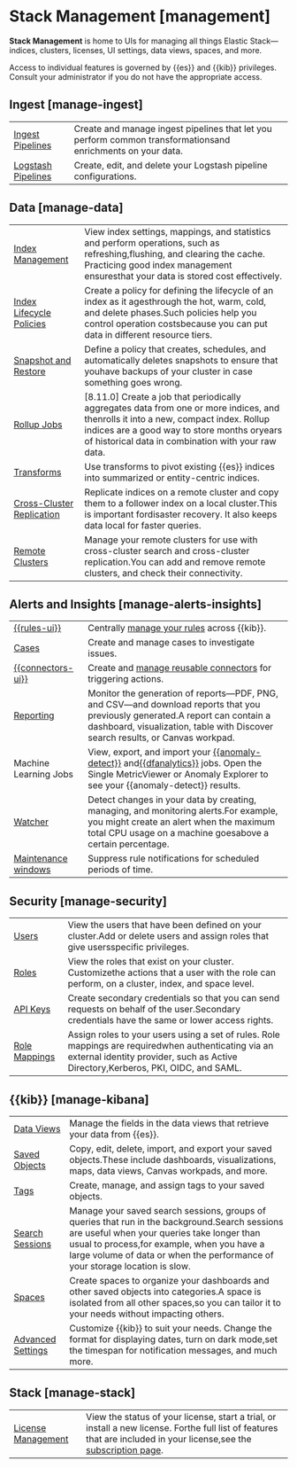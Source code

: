 # Stack Management [management]

**Stack Management** is home to UIs for managing all things Elastic Stack— indices, clusters, licenses, UI settings, data views, spaces, and more.

Access to individual features is governed by {{es}} and {{kib}} privileges. Consult your administrator if you do not have the appropriate access.


## Ingest [manage-ingest]

|     |     |
| --- | --- |
| [Ingest Pipelines](../../../manage-data/ingest/transform-enrich/ingest-pipelines.md) | Create and manage ingest pipelines that let you perform common transformationsand enrichments on your data. |
| [Logstash Pipelines](logstash://reference/logstash-centralized-pipeline-management.md) | Create, edit, and delete your Logstash pipeline configurations. |


## Data [manage-data]

|     |     |
| --- | --- |
| [Index Management](../../../manage-data/lifecycle/index-lifecycle-management/index-management-in-kibana.md) | View index settings, mappings, and statistics and perform operations, such as refreshing,flushing, and clearing the cache. Practicing good index management ensuresthat your data is stored cost effectively. |
| [Index Lifecycle Policies](../../../manage-data/lifecycle/index-lifecycle-management.md) | Create a policy for defining the lifecycle of an index as it agesthrough the hot, warm, cold, and delete phases.Such policies help you control operation costsbecause you can put data in different resource tiers. |
| [Snapshot and Restore](../../../deploy-manage/tools/snapshot-and-restore.md) | Define a policy that creates, schedules, and automatically deletes snapshots to ensure that youhave backups of your cluster in case something goes wrong. |
| [Rollup Jobs](../../../manage-data/lifecycle/rollup.md) | [8.11.0] Create a job that periodically aggregates data from one or more indices, and thenrolls it into a new, compact index. Rollup indices are a good way to store months oryears of historical data in combination with your raw data. |
| [Transforms](../../../explore-analyze/transforms.md) | Use transforms to pivot existing {{es}} indices into summarized or entity-centric indices. |
| [Cross-Cluster Replication](/deploy-manage/tools/cross-cluster-replication/set-up-cross-cluster-replication.md) | Replicate indices on a remote cluster and copy them to a follower index on a local cluster.This is important fordisaster recovery. It also keeps data local for faster queries. |
| [Remote Clusters](/deploy-manage/remote-clusters/remote-clusters-self-managed.md) | Manage your remote clusters for use with cross-cluster search and cross-cluster replication.You can add and remove remote clusters, and check their connectivity. |


## Alerts and Insights [manage-alerts-insights]

|     |     |
| --- | --- |
| [{{rules-ui}}](../../../explore-analyze/alerts-cases.md) | Centrally [manage your rules](../../../explore-analyze/alerts-cases/alerts/create-manage-rules.md) across {{kib}}. |
| [Cases](../../../explore-analyze/alerts-cases/cases.md) | Create and manage cases to investigate issues. |
| [{{connectors-ui}}](../../../deploy-manage/manage-connectors.md) | Create and [manage reusable connectors](../../../deploy-manage/manage-connectors.md) for triggering actions. |
| [Reporting](../../../explore-analyze/report-and-share.md) | Monitor the generation of reports—PDF, PNG, and CSV—and download reports that you previously generated.A report can contain a dashboard, visualization, table with Discover search results, or Canvas workpad. |
| Machine Learning Jobs | View, export, and import your [{{anomaly-detect}}](../../../explore-analyze/machine-learning/anomaly-detection.md) and[{{dfanalytics}}](../../../explore-analyze/machine-learning/data-frame-analytics.md) jobs. Open the Single MetricViewer or Anomaly Explorer to see your {{anomaly-detect}} results. |
| [Watcher](../../../explore-analyze/alerts-cases/watcher.md) | Detect changes in your data by creating, managing, and monitoring alerts.For example, you might create an alert when the maximum total CPU usage on a machine goesabove a certain percentage. |
| [Maintenance windows](../../../explore-analyze/alerts-cases/alerts/maintenance-windows.md) | Suppress rule notifications for scheduled periods of time. |


## Security [manage-security]

|     |     |
| --- | --- |
| [Users](../../../deploy-manage/security.md) | View the users that have been defined on your cluster.Add or delete users and assign roles that give usersspecific privileges. |
| [Roles](../../../deploy-manage/users-roles/cluster-or-deployment-auth/defining-roles.md) | View the roles that exist on your cluster. Customizethe actions that a user with the role can perform, on a cluster, index, and space level. |
| [API Keys](../../../deploy-manage/api-keys/elasticsearch-api-keys.md) | Create secondary credentials so that you can send requests on behalf of the user.Secondary credentials have the same or lower access rights. |
| [Role Mappings](../../../deploy-manage/users-roles/cluster-or-deployment-auth/mapping-users-groups-to-roles.md) | Assign roles to your users using a set of rules. Role mappings are requiredwhen authenticating via an external identity provider, such as Active Directory,Kerberos, PKI, OIDC, and SAML. |


## {{kib}} [manage-kibana]

|     |     |
| --- | --- |
| [Data Views](../../../explore-analyze/find-and-organize/data-views.md) | Manage the fields in the data views that retrieve your data from {{es}}. |
| [Saved Objects](/explore-analyze/find-and-organize/saved-objects.md) | Copy, edit, delete, import, and export your saved objects.These include dashboards, visualizations, maps, data views, Canvas workpads, and more. |
| [Tags](../../../explore-analyze/find-and-organize/tags.md) | Create, manage, and assign tags to your saved objects. |
| [Search Sessions](../../../explore-analyze/discover/search-sessions.md) | Manage your saved search sessions, groups of queries that run in the background.Search sessions are useful when your queries take longer than usual to process,for example, when you have a large volume of data or when the performance of your storage location is slow. |
| [Spaces](../../../deploy-manage/manage-spaces.md) | Create spaces to organize your dashboards and other saved objects into categories.A space is isolated from all other spaces,so you can tailor it to your needs without impacting others. |
| [Advanced Settings](kibana://reference/advanced-settings.md) | Customize {{kib}} to suit your needs. Change the format for displaying dates, turn on dark mode,set the timespan for notification messages, and much more. |


## Stack [manage-stack]

|     |     |
| --- | --- |
| [License Management](../../../deploy-manage/license/manage-your-license-in-self-managed-cluster.md) | View the status of your license, start a trial, or install a new license. Forthe full list of features that are included in your license,see the [subscription page](https://www.elastic.co/subscriptions). |

